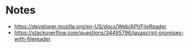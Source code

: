 # Notes

- https://developer.mozilla.org/en-US/docs/Web/API/FileReader
- https://stackoverflow.com/questions/34495796/javascript-promises-with-filereader